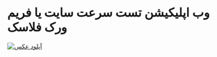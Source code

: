 # وب اپلیکیشن تست سرعت سایت یا فریم ورک فلاسک

<a href="https://uupload.ir/" target="_blank"><img src="https://s6.uupload.ir/files/untitled3_dj21.png" border="0" alt="آپلود عکس" /></a>

